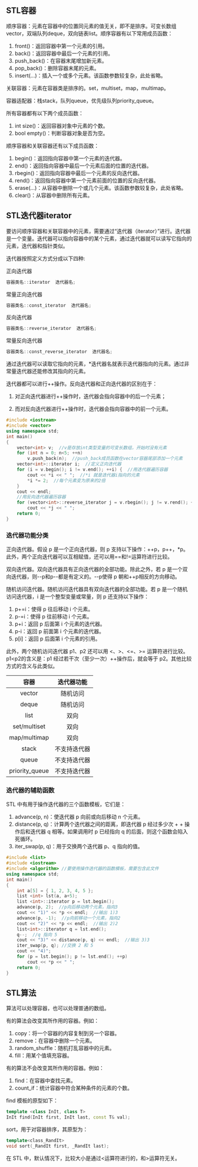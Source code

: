 ## STL容器
顺序容器：元素在容器中的位置同元素的值无关，即不是排序。可变长数组vector，双端队列deque，双向链表list。顺序容器有以下常用成员函数：

1. front()：返回容器中第一个元素的引用。
2. back()：返回容器中最后一个元素的引用。
3. push_back()：在容器末尾增加新元素。
4. pop_back()：删除容器末尾的元素。
5. insert(...)：插入一个或多个元素。该函数参数较复杂，此处省略。

关联容器：元素在容器类是排序的。set，multiset，map，multimap。

容器适配器：栈stack，队列queue，优先级队列priority_queue。

所有容器都有以下两个成员函数：

1. int size()：返回容器对象中元素的个数。
2. bool empty()：判断容器对象是否为空。

顺序容器和关联容器还有以下成员函数：

1. begin()：返回指向容器中第一个元素的迭代器。
2. end()：返回指向容器中最后一个元素后面的位置的迭代器。
3. rbegin()：返回指向容器中最后一个元素的反向迭代器。
4. rend()：返回指向容器中第一个元素前面的位置的反向迭代器。
5. erase(...)：从容器中删除一个或几个元素。该函数参数较复杂，此处省略。
6. clear()：从容器中删除所有元素。

## STL迭代器iterator
要访问顺序容器和关联容器中的元素，需要通过“迭代器（iterator）”进行。迭代器是一个变量。迭代器可以指向容器中的某个元素，通过迭代器就可以读写它指向的元素，迭代器和指针类似。

迭代器按照定义方式分成以下四种:

正向迭代器
```c++
容器类名::iterator  迭代器名;
```
常量正向迭代器
```c++
容器类名::const_iterator  迭代器名;
```
反向迭代器
```c++
容器类名::reverse_iterator  迭代器名;
```
常量反向迭代器
```c++
容器类名::const_reverse_iterator  迭代器名;
```

通过迭代器可以读取它指向的元素，*迭代器名就表示迭代器指向的元素。通过非常量迭代器还能修改其指向的元素。

迭代器都可以进行++操作。反向迭代器和正向迭代器的区别在于：
1. 对正向迭代器进行++操作时，迭代器会指向容器中的后一个元素；

2. 而对反向迭代器进行++操作时，迭代器会指向容器中的前一个元素。

```c++
#include <iostream>
#include <vector>
using namespace std;
int main()
{
    vector<int> v;  //v是存放int类型变量的可变长数组，开始时没有元素
    for (int n = 0; n<5; ++n)
        v.push_back(n);  //push_back成员函数在vector容器尾部添加一个元素
    vector<int>::iterator i;  //定义正向迭代器
    for (i = v.begin(); i != v.end(); ++i) {  //用迭代器遍历容器
        cout << *i << " ";  //*i 就是迭代器i指向的元素
        *i *= 2;  //每个元素变为原来的2倍
    }
    cout << endl;
    //用反向迭代器遍历容器
    for (vector<int>::reverse_iterator j = v.rbegin(); j != v.rend(); ++j)
        cout << *j << " ";
    return 0;
}
```
### 迭代器功能分类

正向迭代器。假设 p 是一个正向迭代器，则 p 支持以下操作：++p，p++，*p。此外，两个正向迭代器可以互相赋值，还可以用==和!=运算符进行比较。

双向迭代器。双向迭代器具有正向迭代器的全部功能。除此之外，若 p 是一个双向迭代器，则--p和p--都是有定义的。--p使得 p 朝和++p相反的方向移动。

随机访问迭代器。随机访问迭代器具有双向迭代器的全部功能。若 p 是一个随机访问迭代器，i 是一个整型变量或常量，则 p 还支持以下操作：

1. p+=i：使得 p 往后移动 i 个元素。
2. p-=i：使得 p 往前移动 i 个元素。
3. p+i：返回 p 后面第 i 个元素的迭代器。
4. p-i：返回 p 前面第 i 个元素的迭代器。
5. p[i]：返回 p 后面第 i 个元素的引用。

此外，两个随机访问迭代器 p1、p2 还可以用 <、>、<=、>= 运算符进行比较。p1<p2的含义是：p1 经过若干次（至少一次）++操作后，就会等于 p2。其他比较方式的含义与此类似。

|容器|迭代器功能|
|:-:|:-:|
|vector|随机访问|
|deque|随机访问|
|list|双向|
|set/multiset|双向|
|map/multimap|双向|
|stack|不支持迭代器|
|queue|不支持迭代器|
|priority_queue|不支持迭代器|

### 迭代器的辅助函数
STL 中有用于操作迭代器的三个函数模板，它们是：

1. advance(p, n)：使迭代器 p 向前或向后移动 n 个元素。
2. distance(p, q)：计算两个迭代器之间的距离，即迭代器 p 经过多少次 + + 操作后和迭代器 q 相等。如果调用时 p 已经指向 q 的后面，则这个函数会陷入死循环。
3. iter_swap(p, q)：用于交换两个迭代器 p、q 指向的值。

```c++
#include <list>
#include <iostream>
#include <algorithm> //要使用操作迭代器的函数模板，需要包含此文件
using namespace std;
int main()
{
    int a[5] = { 1, 2, 3, 4, 5 };
    list <int> lst(a, a+5);
    list <int>::iterator p = lst.begin();
    advance(p, 2);  //p向后移动两个元素，指向3
    cout << "1)" << *p << endl;  //输出 1)3
    advance(p, -1);  //p向前移动一个元素，指向2
    cout << "2)" << *p << endl;  //输出 2)2
    list<int>::iterator q = lst.end();
    q--;  //q 指向 5
    cout << "3)" << distance(p, q) << endl;  //输出 3)3
    iter_swap(p, q); //交换 2 和 5
    cout << "4)";
    for (p = lst.begin(); p != lst.end(); ++p)
        cout << *p << " ";
    return 0;
}
```

## STL算法
算法可以处理容器，也可以处理普通的数组。

有的算法会改变其所作用的容器。例如：
1. copy：将一个容器的内容复制到另一个容器。
2. remove：在容器中删除一个元素。
3. random_shuffle：随机打乱容器中的元素。
4. fill：用某个值填充容器。

有的算法不会改变其所作用的容器。例如：
1. find：在容器中查找元素。
2. count_if：统计容器中符合某种条件的元素的个数。

find 模板的原型如下：
```c++
template <class InIt, class T>
InIt find(InIt first, InIt last, const T& val);
```

sort，用于对容器排序，其原型为：
```c++
template<class_RandIt>
void sort(_RandIt first, _RandIt last);
```

在 STL 中，默认情况下，比较大小是通过<运算符进行的，和>运算符无关。